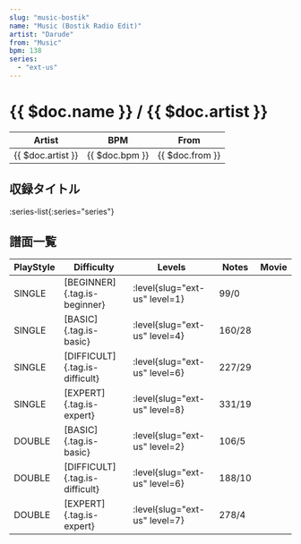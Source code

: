 ```yaml
---
slug: "music-bostik"
name: "Music (Bostik Radio Edit)"
artist: "Darude"
from: "Music"
bpm: 138
series:
  - "ext-us"
---
```


# {{ $doc.name }} / {{ $doc.artist }}

|Artist|BPM|From|
|------|---|----|
|{{ $doc.artist }}|{{ $doc.bpm }}|{{ $doc.from }}|

## 収録タイトル

:series-list{:series="series"}

## 譜面一覧

|PlayStyle|Difficulty|Levels|Notes|Movie|
|---------|----------|------|-----|-----|
|SINGLE|[BEGINNER]{.tag.is-beginner}|<div class="field is-grouped is-grouped-multiline"> :level{slug="ext-us" level=1}</div>|99/0||
|SINGLE|[BASIC]{.tag.is-basic}|<div class="field is-grouped is-grouped-multiline"> :level{slug="ext-us" level=4}</div>|160/28||
|SINGLE|[DIFFICULT]{.tag.is-difficult}|<div class="field is-grouped is-grouped-multiline"> :level{slug="ext-us" level=6}</div>|227/29||
|SINGLE|[EXPERT]{.tag.is-expert}|<div class="field is-grouped is-grouped-multiline"> :level{slug="ext-us" level=8}</div>|331/19||
|DOUBLE|[BASIC]{.tag.is-basic}|<div class="field is-grouped is-grouped-multiline"> :level{slug="ext-us" level=2}</div>|106/5||
|DOUBLE|[DIFFICULT]{.tag.is-difficult}|<div class="field is-grouped is-grouped-multiline"> :level{slug="ext-us" level=6}</div>|188/10||
|DOUBLE|[EXPERT]{.tag.is-expert}|<div class="field is-grouped is-grouped-multiline"> :level{slug="ext-us" level=7}</div>|278/4||
